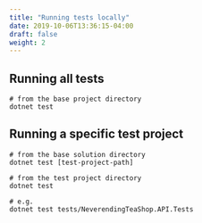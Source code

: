 ```yaml
---
title: "Running tests locally"
date: 2019-10-06T13:36:15-04:00
draft: false
weight: 2
---
```


## Running all tests

```shell script
# from the base project directory
dotnet test
```

## Running a specific test project

```shell script
# from the base solution directory
dotnet test [test-project-path]

# from the test project directory
dotnet test

# e.g.
dotnet test tests/NeverendingTeaShop.API.Tests
```
